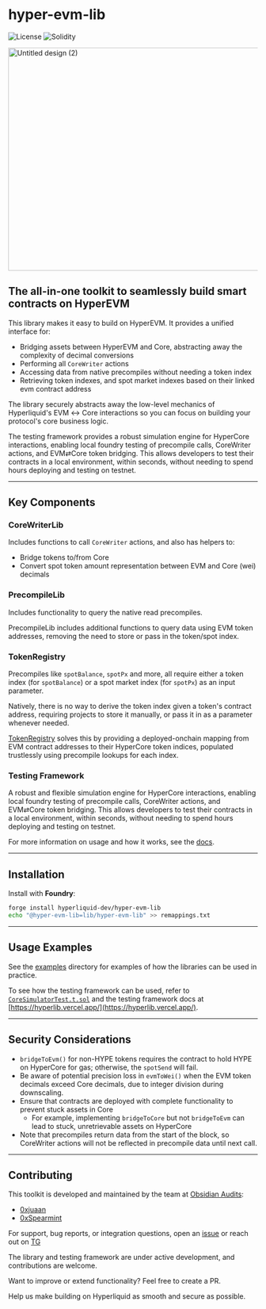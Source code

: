 # hyper-evm-lib
![License](https://img.shields.io/github/license/hyperliquid-dev/hyper-evm-lib)
![Solidity](https://img.shields.io/badge/solidity-%3E%3D0.8.0-blue)

<img width="900" height="450" alt="Untitled design (2)" src="https://github.com/user-attachments/assets/6c74dc59-baff-4f6a-9dab-3b92d0cfa133" />

## The all-in-one toolkit to seamlessly build smart contracts on HyperEVM

This library makes it easy to build on HyperEVM. It provides a unified interface for:

* Bridging assets between HyperEVM and Core, abstracting away the complexity of decimal conversions
* Performing all `CoreWriter` actions
* Accessing data from native precompiles without needing a token index
* Retrieving token indexes, and spot market indexes based on their linked evm contract address

The library securely abstracts away the low-level mechanics of Hyperliquid's EVM ↔ Core interactions so you can focus on building your protocol's core business logic.

The testing framework provides a robust simulation engine for HyperCore interactions, enabling local foundry testing of precompile calls, CoreWriter actions, and EVM⇄Core token bridging. This allows developers to test their contracts in a local environment, within seconds, without needing to spend hours deploying and testing on testnet.

---

## Key Components

### CoreWriterLib

Includes functions to call `CoreWriter` actions, and also has helpers to:

* Bridge tokens to/from Core
* Convert spot token amount representation between EVM and Core (wei) decimals

### PrecompileLib

Includes functionality to query the native read precompiles. 

PrecompileLib includes additional functions to query data using EVM token addresses, removing the need to store or pass in the token/spot index. 

### TokenRegistry

Precompiles like `spotBalance`, `spotPx` and more, all require either a token index (for `spotBalance`) or a spot market index (for `spotPx`) as an input parameter.

Natively, there is no way to derive the token index given a token's contract address, requiring projects to store it manually, or pass it in as a parameter whenever needed.

[TokenRegistry](https://github.com/hyperliquid-dev/hyper-evm-lib/blob/main/src/registry/TokenRegistry.sol) solves this by providing a deployed-onchain mapping from EVM contract addresses to their HyperCore token indices, populated trustlessly using precompile lookups for each index.

### Testing Framework

A robust and flexible simulation engine for HyperCore interactions, enabling local foundry testing of precompile calls, CoreWriter actions, and EVM⇄Core token bridging. This allows developers to test their contracts in a local environment, within seconds, without needing to spend hours deploying and testing on testnet.

For more information on usage and how it works, see the [docs](https://hyper-evm-lib.vercel.app/testing/overview).

---

## Installation

Install with **Foundry**:

```sh
forge install hyperliquid-dev/hyper-evm-lib
echo "@hyper-evm-lib=lib/hyper-evm-lib" >> remappings.txt
```
---

## Usage Examples

See the [examples](./src/examples/) directory for examples of how the libraries can be used in practice.

To see how the testing framework can be used, refer to [`CoreSimulatorTest.t.sol`](./test/CoreSimulatorTest.t.sol) and the testing framework docs at [https://hyperlib.vercel.app/](https://hyperlib.vercel.app/).

---

## Security Considerations

* `bridgeToEvm()` for non-HYPE tokens requires the contract to hold HYPE on HyperCore for gas; otherwise, the `spotSend` will fail.
* Be aware of potential precision loss in `evmToWei()` when the EVM token decimals exceed Core decimals, due to integer division during downscaling.
* Ensure that contracts are deployed with complete functionality to prevent stuck assets in Core
  * For example, implementing `bridgeToCore` but not `bridgeToEvm` can lead to stuck, unretrievable assets on HyperCore
* Note that precompiles return data from the start of the block, so CoreWriter actions will not be reflected in precompile data until next call.

---

## Contributing
This toolkit is developed and maintained by the team at [Obsidian Audits](https://github.com/ObsidianAudits):

- [0xjuaan](https://github.com/0xjuaan)
- [0xSpearmint](https://github.com/0xspearmint)

For support, bug reports, or integration questions, open an [issue](https://github.com/hyperliquid-dev/hyper-evm-lib/issues) or reach out on [TG](https://t.me/juan_sec)

The library and testing framework are under active development, and contributions are welcome.

Want to improve or extend functionality? Feel free to create a PR.

Help us make building on Hyperliquid as smooth and secure as possible.
